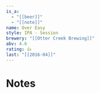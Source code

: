 ```yaml
---
is_a:
  - "[[beer]]"
  - "[[note]]"
name: Over Easy
style: IPA - Session
brewery: "[[Otter Creek Brewing]]"
abv: 4.6
rating: 👍
last: "[[2016-04]]"
---
```

# Notes

